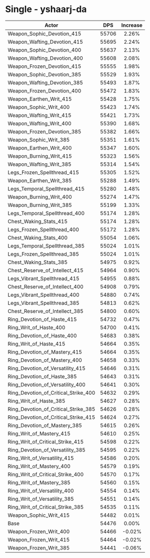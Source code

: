 # Single - yshaarj-da
| Actor | DPS | Increase |
|---|:---:|:---:|
|Weapon_Sophic_Devotion_415|55706|2.26%|
|Weapon_Wafting_Devotion_415|55695|2.24%|
|Weapon_Sophic_Devotion_400|55637|2.13%|
|Weapon_Wafting_Devotion_400|55608|2.08%|
|Weapon_Frozen_Devotion_415|55555|1.98%|
|Weapon_Sophic_Devotion_385|55529|1.93%|
|Weapon_Wafting_Devotion_385|55493|1.87%|
|Weapon_Frozen_Devotion_400|55472|1.83%|
|Weapon_Earthen_Writ_415|55428|1.75%|
|Weapon_Sophic_Writ_400|55423|1.74%|
|Weapon_Wafting_Writ_415|55421|1.73%|
|Weapon_Wafting_Writ_400|55390|1.68%|
|Weapon_Frozen_Devotion_385|55382|1.66%|
|Weapon_Sophic_Writ_385|55351|1.61%|
|Weapon_Earthen_Writ_400|55347|1.60%|
|Weapon_Burning_Writ_415|55323|1.56%|
|Weapon_Wafting_Writ_385|55314|1.54%|
|Legs_Frozen_Spellthread_415|55305|1.52%|
|Weapon_Earthen_Writ_385|55288|1.49%|
|Legs_Temporal_Spellthread_415|55280|1.48%|
|Weapon_Burning_Writ_400|55274|1.47%|
|Weapon_Burning_Writ_385|55199|1.33%|
|Legs_Temporal_Spellthread_400|55174|1.28%|
|Chest_Waking_Stats_415|55174|1.28%|
|Legs_Frozen_Spellthread_400|55172|1.28%|
|Chest_Waking_Stats_400|55054|1.06%|
|Legs_Temporal_Spellthread_385|55024|1.01%|
|Legs_Frozen_Spellthread_385|55024|1.01%|
|Chest_Waking_Stats_385|54975|0.92%|
|Chest_Reserve_of_Intellect_415|54964|0.90%|
|Legs_Vibrant_Spellthread_415|54955|0.88%|
|Chest_Reserve_of_Intellect_400|54908|0.79%|
|Legs_Vibrant_Spellthread_400|54880|0.74%|
|Legs_Vibrant_Spellthread_385|54813|0.62%|
|Chest_Reserve_of_Intellect_385|54800|0.60%|
|Ring_Devotion_of_Haste_415|54732|0.47%|
|Ring_Writ_of_Haste_400|54700|0.41%|
|Ring_Devotion_of_Haste_400|54683|0.38%|
|Ring_Writ_of_Haste_415|54664|0.35%|
|Ring_Devotion_of_Mastery_415|54664|0.35%|
|Ring_Devotion_of_Mastery_400|54658|0.33%|
|Ring_Devotion_of_Versatility_415|54646|0.31%|
|Ring_Devotion_of_Haste_385|54643|0.31%|
|Ring_Devotion_of_Versatility_400|54641|0.30%|
|Ring_Devotion_of_Critical_Strike_400|54632|0.29%|
|Ring_Writ_of_Haste_385|54627|0.28%|
|Ring_Devotion_of_Critical_Strike_385|54626|0.28%|
|Ring_Devotion_of_Critical_Strike_415|54624|0.27%|
|Ring_Devotion_of_Mastery_385|54615|0.26%|
|Ring_Writ_of_Mastery_415|54610|0.25%|
|Ring_Writ_of_Critical_Strike_415|54598|0.22%|
|Ring_Devotion_of_Versatility_385|54595|0.22%|
|Ring_Writ_of_Versatility_415|54586|0.20%|
|Ring_Writ_of_Mastery_400|54579|0.19%|
|Ring_Writ_of_Critical_Strike_400|54570|0.17%|
|Ring_Writ_of_Mastery_385|54560|0.15%|
|Ring_Writ_of_Versatility_400|54554|0.14%|
|Ring_Writ_of_Versatility_385|54551|0.14%|
|Ring_Writ_of_Critical_Strike_385|54535|0.11%|
|Weapon_Sophic_Writ_415|54482|0.01%|
|Base|54476|0.00%|
|Weapon_Frozen_Writ_400|54466|-0.02%|
|Weapon_Frozen_Writ_415|54464|-0.02%|
|Weapon_Frozen_Writ_385|54441|-0.06%|
